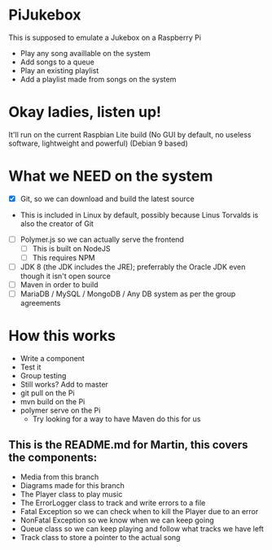 # PiJukebox
This is supposed to emulate a Jukebox on a Raspberry Pi
 - Play any song availlable on the system
 - Add songs to a queue
 - Play an existing playlist
 - Add a playlist made from songs on the system

# Okay ladies, listen up!
It'll run on the current Raspbian Lite build (No GUI by default, no useless software, lightweight and powerful) (Debian 9 based)

# What we NEED on the system
  - [x] Git, so we can download and build the latest source
   - This is included in Linux by default, possibly because Linus Torvalds is also the creator of Git
  - [ ] Polymer.js so we can actually serve the frontend
    - [ ] This is built on NodeJS
    - [ ] This requires NPM
  - [ ] JDK 8 (the JDK includes the JRE); preferrably the Oracle JDK even though it isn't open source
  - [ ] Maven in order to build
  - [ ] MariaDB / MySQL / MongoDB / Any DB system as per the group agreements

# How this works
  - Write a component
  - Test it
  - Group testing
  - Still works? Add to master
  - git pull on the Pi
  - mvn build on the Pi
  - polymer serve on the Pi
    - Try looking for a way to have Maven do this for us

## This is the README.md for Martin, this covers the components:
  - Media from this branch
  - Diagrams made for this branch
  - The Player class to play music
  - The ErrorLogger class to track and write errors to a file
  - Fatal Exception so we can check when to kill the Player due to an error
  - NonFatal Exception so we know when we can keep going
  - Queue class so we can keep playing and follow what tracks we have left
  - Track class to store a pointer to the actual song
